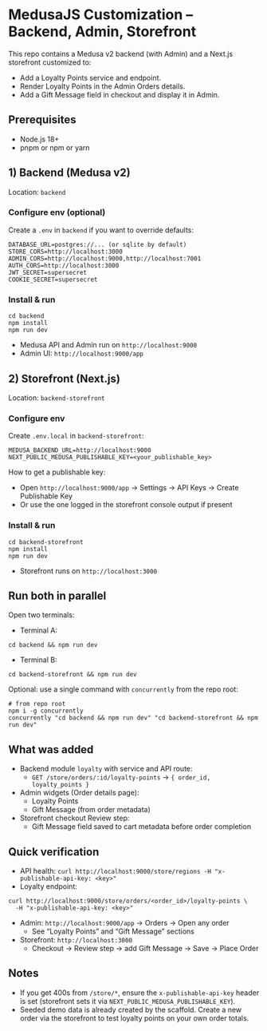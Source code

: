 # MedusaJS Customization – Backend, Admin, Storefront

This repo contains a Medusa v2 backend (with Admin) and a Next.js storefront customized to:
- Add a Loyalty Points service and endpoint.
- Render Loyalty Points in the Admin Orders details.
- Add a Gift Message field in checkout and display it in Admin.

## Prerequisites
- Node.js 18+
- pnpm or npm or yarn

## 1) Backend (Medusa v2)
Location: `backend`

### Configure env (optional)
Create a `.env` in `backend` if you want to override defaults:
```
DATABASE_URL=postgres://... (or sqlite by default)
STORE_CORS=http://localhost:3000
ADMIN_CORS=http://localhost:9000,http://localhost:7001
AUTH_CORS=http://localhost:3000
JWT_SECRET=supersecret
COOKIE_SECRET=supersecret
```

### Install & run
```
cd backend
npm install
npm run dev
```
- Medusa API and Admin run on `http://localhost:9000`
- Admin UI: `http://localhost:9000/app`

## 2) Storefront (Next.js)
Location: `backend-storefront`

### Configure env
Create `.env.local` in `backend-storefront`:
```
MEDUSA_BACKEND_URL=http://localhost:9000
NEXT_PUBLIC_MEDUSA_PUBLISHABLE_KEY=<your_publishable_key>
```
How to get a publishable key:
- Open `http://localhost:9000/app` → Settings → API Keys → Create Publishable Key
- Or use the one logged in the storefront console output if present

### Install & run
```
cd backend-storefront
npm install
npm run dev
```
- Storefront runs on `http://localhost:3000`

## Run both in parallel
Open two terminals:
- Terminal A:
```
cd backend && npm run dev
```
- Terminal B:
```
cd backend-storefront && npm run dev
```

Optional: use a single command with `concurrently` from the repo root:
```
# from repo root
npm i -g concurrently
concurrently "cd backend && npm run dev" "cd backend-storefront && npm run dev"
```

## What was added
- Backend module `loyalty` with service and API route:
  - `GET /store/orders/:id/loyalty-points` → `{ order_id, loyalty_points }`
- Admin widgets (Order details page):
  - Loyalty Points
  - Gift Message (from order metadata)
- Storefront checkout Review step:
  - Gift Message field saved to cart metadata before order completion

## Quick verification
- API health: `curl http://localhost:9000/store/regions -H "x-publishable-api-key: <key>"`
- Loyalty endpoint:
```
curl http://localhost:9000/store/orders/<order_id>/loyalty-points \
  -H "x-publishable-api-key: <key>"
```
- Admin: `http://localhost:9000/app` → Orders → Open any order
  - See “Loyalty Points” and “Gift Message” sections
- Storefront: `http://localhost:3000`
  - Checkout → Review step → add Gift Message → Save → Place Order

## Notes
- If you get 400s from `/store/*`, ensure the `x-publishable-api-key` header is set (storefront sets it via `NEXT_PUBLIC_MEDUSA_PUBLISHABLE_KEY`).
- Seeded demo data is already created by the scaffold. Create a new order via the storefront to test loyalty points on your own order totals.
